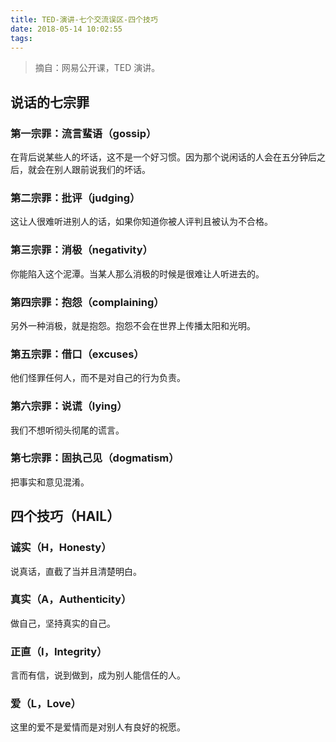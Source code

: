 ```yaml
---
title: TED-演讲-七个交流误区-四个技巧
date: 2018-05-14 10:02:55
tags:
---
```


> 摘自：网易公开课，TED 演讲。

## 说话的七宗罪
### 第一宗罪：流言蜚语（gossip）
在背后说某些人的坏话，这不是一个好习惯。因为那个说闲话的人会在五分钟后之后，就会在别人跟前说我们的坏话。

### 第二宗罪：批评（judging）
这让人很难听进别人的话，如果你知道你被人评判且被认为不合格。

### 第三宗罪：消极（negativity）
你能陷入这个泥潭。当某人那么消极的时候是很难让人听进去的。

### 第四宗罪：抱怨（complaining）
另外一种消极，就是抱怨。抱怨不会在世界上传播太阳和光明。

### 第五宗罪：借口（excuses）
他们怪罪任何人，而不是对自己的行为负责。

### 第六宗罪：说谎（lying）
我们不想听彻头彻尾的谎言。

### 第七宗罪：固执己见（dogmatism）
把事实和意见混淆。


## 四个技巧（HAIL）

### 诚实（H，Honesty）
说真话，直截了当并且清楚明白。

### 真实（A，Authenticity）
做自己，坚持真实的自己。

### 正直（I，Integrity）
言而有信，说到做到，成为别人能信任的人。

### 爱（L，Love）
这里的爱不是爱情而是对别人有良好的祝愿。
